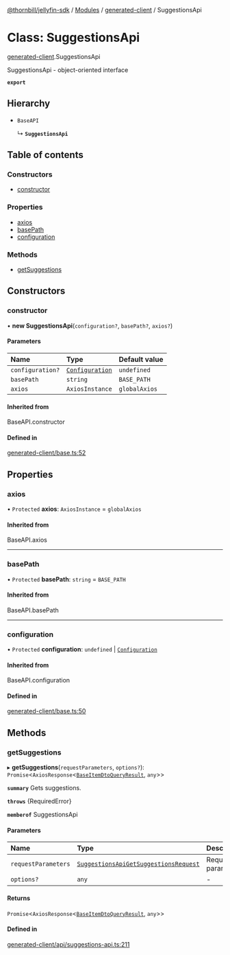 [@thornbill/jellyfin-sdk](../README.md) / [Modules](../modules.md) / [generated-client](../modules/generated_client.md) / SuggestionsApi

# Class: SuggestionsApi

[generated-client](../modules/generated_client.md).SuggestionsApi

SuggestionsApi - object-oriented interface

**`export`**

## Hierarchy

- `BaseAPI`

  ↳ **`SuggestionsApi`**

## Table of contents

### Constructors

- [constructor](generated_client.SuggestionsApi.md#constructor)

### Properties

- [axios](generated_client.SuggestionsApi.md#axios)
- [basePath](generated_client.SuggestionsApi.md#basepath)
- [configuration](generated_client.SuggestionsApi.md#configuration)

### Methods

- [getSuggestions](generated_client.SuggestionsApi.md#getsuggestions)

## Constructors

### constructor

• **new SuggestionsApi**(`configuration?`, `basePath?`, `axios?`)

#### Parameters

| Name | Type | Default value |
| :------ | :------ | :------ |
| `configuration?` | [`Configuration`](generated_client.Configuration.md) | `undefined` |
| `basePath` | `string` | `BASE_PATH` |
| `axios` | `AxiosInstance` | `globalAxios` |

#### Inherited from

BaseAPI.constructor

#### Defined in

[generated-client/base.ts:52](https://github.com/thornbill/jellyfin-sdk-typescript/blob/eb13db7/src/generated-client/base.ts#L52)

## Properties

### axios

• `Protected` **axios**: `AxiosInstance` = `globalAxios`

#### Inherited from

BaseAPI.axios

___

### basePath

• `Protected` **basePath**: `string` = `BASE_PATH`

#### Inherited from

BaseAPI.basePath

___

### configuration

• `Protected` **configuration**: `undefined` \| [`Configuration`](generated_client.Configuration.md)

#### Inherited from

BaseAPI.configuration

#### Defined in

[generated-client/base.ts:50](https://github.com/thornbill/jellyfin-sdk-typescript/blob/eb13db7/src/generated-client/base.ts#L50)

## Methods

### getSuggestions

▸ **getSuggestions**(`requestParameters`, `options?`): `Promise`<`AxiosResponse`<[`BaseItemDtoQueryResult`](../interfaces/index.api.BaseItemDtoQueryResult.md), `any`\>\>

**`summary`** Gets suggestions.

**`throws`** {RequiredError}

**`memberof`** SuggestionsApi

#### Parameters

| Name | Type | Description |
| :------ | :------ | :------ |
| `requestParameters` | [`SuggestionsApiGetSuggestionsRequest`](../interfaces/generated_client.SuggestionsApiGetSuggestionsRequest.md) | Request parameters. |
| `options?` | `any` | - |

#### Returns

`Promise`<`AxiosResponse`<[`BaseItemDtoQueryResult`](../interfaces/index.api.BaseItemDtoQueryResult.md), `any`\>\>

#### Defined in

[generated-client/api/suggestions-api.ts:211](https://github.com/thornbill/jellyfin-sdk-typescript/blob/eb13db7/src/generated-client/api/suggestions-api.ts#L211)
